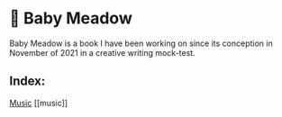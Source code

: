 # 🍄 Baby Meadow

Baby Meadow is a book I have been working on since its conception in November of 2021 in a creative writing mock-test.

## Index:
[Music](quartz/notes/music.md)
[[music]]
